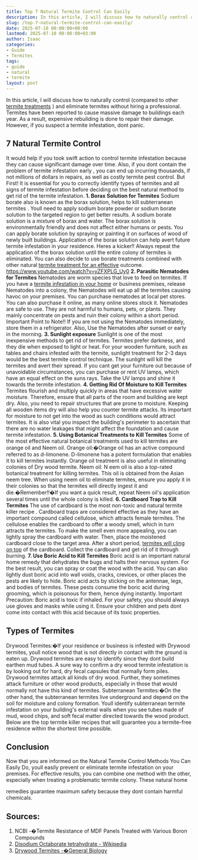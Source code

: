 ```yaml
---
title: Top 7 Natural Termite Control Can Easily
description: In this article, I will discuss how to naturally control compared to other termite treatments  and eliminate termites without hiring a professional. Termites...
slug: /top-7-natural-termite-control-can-easily/
date: 2025-07-10 00:00:00+00:00
lastmod: 2025-07-10 00:00:00+03:00
author: Isaac
categories:
- Guide
- Termites
tags:
- guide
- natural
- termite
layout: post
---
```

In this article, I will discuss how to naturally control (compared to other
[termite treatments](https://pestpolicy.com/best-termite-killer/)
) and eliminate termites without hiring a professional.
Termites have been reported to cause massive damage to buildings each year.
As a result, expensive rebuilding is done to repair their damage. However, if you suspect a termite infestation, dont panic.

## 7 Natural Termite Control
It would help if you took swift action to
control termite
infestation because they can cause significant damage over time. Also, if you dont contain the problem of
termite infestation early
, you can end up incurring thousands, if not millions of dollars in repairs, as well as costly termite pest control.
But First! It is essential for you to correctly identify types of termites and all signs of termite infestation before deciding on the best natural method to get rid of the termite infestation.
**1. Borax Solution for Termites**
Sodium borate also is known as the borax solution, helps to kill
subterranean termites
. Youll need to apply sodium borate powder or sodium borate solution to the targeted region to get better results. A sodium borate solution is a mixture of borax and water.
The borax solution is environmentally friendly and does not affect either humans or pests. You can apply borate solution by spraying or painting it on surfaces of wood of newly built buildings. Application of the borax solution can help avert future termite infestation in your residence.
Heres a kicker!!
Always repeat the application of the borax solution until the entire colony of termites is eliminated. You can also decide to use borate treatments combined with other natural
[termite treatment for an effective](https://pestpolicy.com/how-to-get-rid-of-termites/)
outcome.
https://www.youtube.com/watch?v=yZFXPLG_Uy0
**2. Parasitic Nematodes for Termites**
Nematodes are worm species that love to feed on termites. If you have a
[termite infestation in your home](https://pestpolicy.com/home-remedy-for-termites/)
or business premises, release Nematodes into a colony, the Nematodes will eat up all the termites causing havoc on your premises.
You can purchase nematodes at local pet stores. You can also purchase it online, as many online stores stock it. Nematodes are safe to use. They are not harmful to humans, pets, or plants. They mainly concentrate on pests and ruin their colony within a short period.
Important Point to Note!! If you are not using the Nematodes immediately, store them in a refrigerator. Also, Use the Nematodes after sunset or early in the morning.
**3. Sunlight exposure**
Sunlight is one of the most inexpensive methods to get rid of termites. Termites prefer darkness, and they die when exposed to light or heat.
For your wooden furniture, such as tables and chairs infested with the termite, sunlight treatment for 2-3 days would be the best termite control technique. The sunlight will kill the termites and avert their spread.
If you cant get your furniture out because of unavoidable circumstances, you can purchase or rent UV lamps, which have an equal effect on the suns rays. Take the UV lamps and shine it towards the termite infestation.
**4. Getting Rid Of Moisture to Kill Termites**
Termites flourish and multiply quickly in areas that have excessive water moisture. Therefore, ensure that all parts of the room and building are kept dry. Also, you need to repair structures that are prone to moisture.
Keeping all wooden items dry will also help you counter termite attacks. Its important for moisture to not get into the wood as such conditions would attract termites.
It is also vital you inspect the building's perimeter to ascertain that there are no water leakages that might affect the foundation and cause termite infestation.
**5. Using Botanical Treatments to Kill Termites**
Some of the most effective
natural botanical treatments used to kill
termites are orange oil and Neem oil.
Orange oil:�Orange oil has an active compound referred to as d-limonene. D-limonene has a potent formulation that enables it to kill termites instantly. Orange
oil treatment is also useful
in eliminating colonies of Dry wood termite.
Neem
oil: N
eem oil is also a top-rated botanical treatment for killing termites. This oil is obtained from the Asian neem tree. When using neem oil to eliminate termites, ensure you apply it in their colonies so that the termites will directly ingest it and die.�Remember!!�If you want a quick result, repeat Neem oil's application several times until the whole colony is killed.
**6. Cardboard Trap to Kill Termites**
The use of cardboard is the most non-toxic and
natural termite killer recipe
. Cardboard traps are considered effective as they have an important compound called cellulose, which attracts female termites.
The cellulose enables the cardboard to offer a woody smell, which in turn attracts the termites. To make the smell even more appealing, you can lightly spray the cardboard with water.
Then, place the moistened cardboard close to the target area. After a short period,
[termites will cling on top](https://pestpolicy.com/termite-prevention/)
of the cardboard. Collect the cardboard and get rid of it through burning.
**7. Use Boric Acid to Kill Termites**
Boric acid is an important natural
home remedy that dehydrates the bugs
and halts their nervous system.
For the best result, you can spray or coat the wood with the acid. You can also lightly dust
boric acid
into wall voids, cracks, crevices, or other places the pests are likely to hide.
Boric acid acts by sticking
on the antennae, legs, and bodies of termites. These pests consume the boric acid during grooming, which is poisonous for them, hence dying instantly.
Important Precaution: Boric acid is toxic if inhaled. For your safety, you should always use gloves and masks while using it. Ensure your children and pets dont come into contact with this acid because of its toxic properties.
## Types of Termites
Drywood Termites:�If your residence or business is infested with Drywood termites, youll notice wood that is not directly in contact with the ground is eaten up.
Drywood termites are easy to identify since they dont build earthen mud tubes. A sure way to confirm a dry wood termite infestation is by looking out for hard, dry fecal capsules that normally form piles.
Drywood termites attack all kinds of dry wood. Further, they sometimes attack furniture or other wood products, especially in those that would normally not have this kind of termites.
Subterranean Termites:�On the other hand, the subterranean termites live underground and depend on the soil for moisture and colony formation.
Youll identify subterranean termite infestation on your building's external walls when you see tubes made of mud, wood chips, and soft fecal matter directed towards the wood product.
Below are the top termite killer recipes that will guarantee you a termite-free residence within the shortest time possible.
## Conclusion
Now that you are informed on the Natural Termite Control Methods You Can Easily Do, youll easily prevent or eliminate termite infestation on your premises.
For effective results, you can combine one method with the other, especially when treating a problematic termite colony. These
natural home

remedies
guarantee maximum safety because they dont contain harmful chemicals.
## Sources:
1. NCBI -�Termite Resistance of MDF Panels Treated with Various Boron Compounds
2. [Disodium Octaborate tetrahydrate - Wikipedia](https://en.wikipedia.org/wiki/Disodium_octaborate_tetrahydrate)
3. [Drywood Termites -�General Biology](https://extension.arizona.edu/sites/extension.arizona.edu/files/pubs/az1232.pdf)